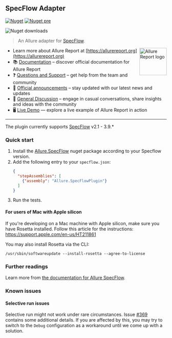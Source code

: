 ## SpecFlow Adapter

[![Nuget](https://img.shields.io/nuget/v/Allure.SpecFlow?style=flat)](https://www.nuget.org/packages/Allure.SpecFlow)
[![Nuget pre](https://img.shields.io/nuget/vpre/Allure.SpecFlow?style=flat)](https://www.nuget.org/packages/Allure.SpecFlow)

![Nuget downloads](https://img.shields.io/nuget/dt/allure.specflow?label=downloads&style=flat)

> An Allure adapter for [SpecFlow](https://specflow.org/).

[<img src="https://allurereport.org/public/img/allure-report.svg" height="85px" alt="Allure Report logo" align="right" />](https://allurereport.org "Allure Report")

- Learn more about Allure Report at [https://allurereport.org](https://allurereport.org)
- 📚 [Documentation](https://allurereport.org/docs/) – discover official documentation for Allure Report
- ❓ [Questions and Support](https://github.com/orgs/allure-framework/discussions/categories/questions-support) – get help from the team and community
- 📢 [Official announcements](https://github.com/orgs/allure-framework/discussions/categories/announcements) –  stay updated with our latest news and updates
- 💬 [General Discussion](https://github.com/orgs/allure-framework/discussions/categories/general-discussion) – engage in casual conversations, share insights and ideas with the community
- 🖥️ [Live Demo](https://demo.allurereport.org/) — explore a live example of Allure Report in action

---

The plugin currently supports [SpecFlow](http://specflow.org/) v2.1 - 3.9.*

### Quick start

1. Install the [Allure.SpecFlow](https://www.nuget.org/packages/Allure.SpecFlow)
nuget package according to your Specflow version.
2. Add the following entry to your `specflow.json`:
    ```json
    {
      "stepAssemblies": [
        {"assembly": "Allure.SpecFlowPlugin"}
      ]
    }
    ```
3. Run the tests.

#### For users of Mac with Apple silicon

If you're developing on a Mac machine with Apple silicon, make sure you have
Rosetta installed. Follow this article for the instructions:
https://support.apple.com/en-us/HT211861

You may also install Rosetta via the CLI:

```shell
/usr/sbin/softwareupdate --install-rosetta --agree-to-license
```

### Further readings

Learn more from [the documentation for Allure SpecFlow](https://allurereport.org/docs/specflow/).

### Known issues

#### Selective run issues

Selective run might not work under rare circumstances.
Issue [#369] contains some additional details. If you are affected by this, you
may try to switch to the `Debug` configuration as a workaround until we come up
with a solution.

[#369]: https://github.com/allure-framework/allure-csharp/issues/369
